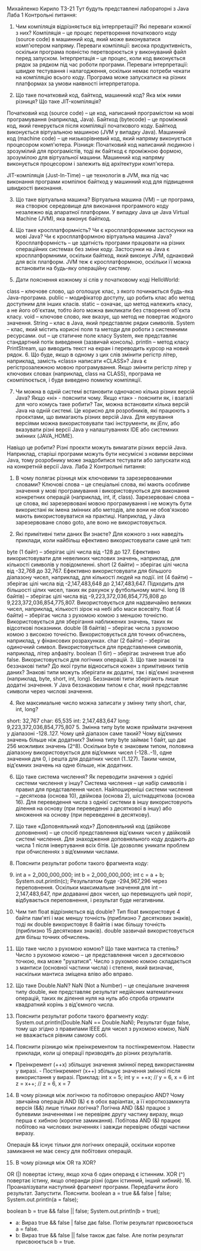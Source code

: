 Михайленко Кирило ТЗ-21 Тут будуть представлені лабораторні з Java
Лаба 1
Контрольні питання:
1. Чим компіляція відрізняється від інтерпретації? Які переваги кожної з них?
Компіляція – це процес перетворення початкового коду (source code) в машинний код, який може виконуватися комп'ютером напряму. Переваги компіляції: висока продуктивність, оскільки програма повністю перетворюється у виконуваний файл перед запуском.
Інтерпретація – це процес, коли код виконується рядок за рядком під час роботи програми. Переваги інтерпретації: швидке тестування і налагодження, оскільки немає потреби чекати на компіляцію всього коду. Програма може запускатися на різних платформах за умови наявності інтерпретатора.

2. Що таке початковий код, байткод, машинний код? Яка між ними різниця? Що таке JIT-компіляція?

Початковий код (source code) – це код, написаний програмістом на мові програмування (наприклад, Java).
Байткод (bytecode) – це проміжний код, який генерується після компіляції початкового коду. Байткод виконується віртуальною машиною (JVM у випадку Java).
Машинний код (machine code) – це низькорівневий код, який напряму виконується процесором комп'ютера.
Різниця:
Початковий код написаний людиною і зрозумілий для програмістів, тоді як байткод є проміжною формою, зрозумілою для віртуальної машини. Машинний код напряму виконується процесором і залежить від архітектури комп'ютера.

JIT-компіляція (Just-In-Time) – це технологія в JVM, яка під час виконання програми компілює байткод у машинний код для підвищення швидкості виконання.

3. Що таке віртуальна машина?
Віртуальна машина (VM) – це програма, яка створює середовище для виконання програмного коду незалежно від апаратної платформи. У випадку Java це Java Virtual Machine (JVM), яка виконує байткод.

4. Що таке кросплатформність? Чи є кросплатформними застосунки на мові Java? Чи є кросплатформною віртуальна машина Java?
Кросплатформність – це здатність програми працювати на різних операційних системах без зміни коду. Застосунки на Java є кросплатформними, оскільки байткод, який виконує JVM, однаковий для всіх платформ. JVM теж є кросплатформною, оскільки її можна встановити на будь-яку операційну систему.

5. Дати пояснення кожному зі слів у початковому коді HelloWorld:

class – ключове слово, що оголошує клас, з якого починається будь-яка Java-програма.
public – модифікатор доступу, що робить клас або метод доступним для інших класів.
static – означає, що метод належить класу, а не його об'єктам, тобто його можна викликати без створення об'єкта класу.
void – ключове слово, яке вказує, що метод не повертає жодного значення.
String – клас в Java, який представляє рядки символів.
System – клас, який містить корисні поля та методи для роботи з системними ресурсами.
out – це статичне поле класу System, яке представляє стандартний потік виведення (зазвичай консоль).
println – метод класу PrintStream, що виводить текст на екран і переводить курсор на новий рядок.
6. Що буде, якщо в одному з цих слів змінити регістр літер, наприклад, замість «class» написати «CLASS»?
Java є регістрозалежною мовою програмування. Якщо змінити регістр літер у ключових словах (наприклад, class на CLASS), програма не скомпілюється, і буде виведено помилку компіляції.

7. Чи можна в одній системі встановити одночасно кілька різних версій Java? Якщо «ні» - пояснити чому. Якщо «так» - пояснити як, і взагалі для чого комусь таке робити?
Так, можна встановити кілька версій Java на одній системі. Це корисно для розробників, які працюють з проєктами, що вимагають різних версій Java. Для керування версіями можна використовувати такі інструменти, як jEnv, або вказувати різні версії Java у налаштуваннях IDE або системних змінних (JAVA_HOME).

Навіщо це робити?
Різні проєкти можуть вимагати різних версій Java. Наприклад, старіші програми можуть бути несумісні з новими версіями Java, тому розробнику може знадобитися тестувати або запускати код на конкретній версії Java.
Лаба 2
Контрольні питання:
1. В чому полягає різниця між ключовими та зарезервованими словами?
Ключові слова – це спеціальні слова, які мають особливе значення у мові програмування і використовуються для виконання конкретних операцій (наприклад, int, if, class).
Зарезервовані слова – це слова, які зарезервовані мовою програмування і не можуть бути використані як імена змінних або методів, але вони не обов'язково мають використовуватися на практиці. Наприклад, у Java зарезервоване слово goto, але воно не використовується.

2. Які примітивні типи даних Ви знаєте? Для кожного з них наведіть приклади, коли найбільш ефективно використовувати саме цей тип:

byte (1 байт) – зберігає цілі числа від -128 до 127. Ефективно використовувати для невеликих числових значень, наприклад, для кількості символів у повідомленні.
short (2 байти) – зберігає цілі числа від -32,768 до 32,767. Ефективно використовувати для більшого діапазону чисел, наприклад, для кількості людей на події.
int (4 байти) – зберігає цілі числа від -2,147,483,648 до 2,147,483,647. Підходить для більшості цілих чисел, таких як рахунок у футбольному матчі.
long (8 байтів) – зберігає цілі числа від -9,223,372,036,854,775,808 до 9,223,372,036,854,775,807. Використовується для надзвичайно великих чисел, наприклад, кількості зірок на небі або маси всесвіту.
float (4 байти) – зберігає числа з рухомою комою з меншою точністю. Використовується для зберігання наближених значень, таких як відсоткові показники.
double (8 байтів) – зберігає числа з рухомою комою з високою точністю. Використовується для точних обчислень, наприклад, у фінансових розрахунках.
char (2 байти) – зберігає одиночний символ. Використовується для представлення символів, наприклад, літер алфавіту.
boolean (1 біт) – зберігає значення true або false. Використовується для логічних операцій.
3. Що таке знакові та беззнакові типи? До якої групи відноситься кожен з примітивних типів даних?
Знакові типи можуть зберігати як додатні, так і від'ємні значення (наприклад, byte, short, int, long).
Беззнакові типи зберігають лише додатні значення. У Java беззнаковим типом є char, який представляє символи через числові значення.

4. Яке максимальне число можна записати у змінну типу short, char, int, long?

short: 32,767
char: 65,535
int: 2,147,483,647
long: 9,223,372,036,854,775,807
5. Змінна типу byte може приймати значення у діапазоні -128..127. Чому цей діапазон саме такий? Чому від’ємних значень більше ніж додатних?
Змінна типу byte займає 1 байт, що дає 256 можливих значень (2^8). Оскільки byte є знаковим типом, половина діапазону використовується для від’ємних чисел (-128..-1), одне значення для 0, і решта для додатних чисел (1..127). Таким чином, від'ємних значень на одне більше, ніж додатних.

6. Що таке система числення? Як переводити значення з однієї системи числення у іншу?
Система числення – це набір символів і правил для представлення чисел. Найпоширеніші системи числення – десяткова (основа 10), двійкова (основа 2), шістнадцяткова (основа 16). Для переведення числа з однієї системи в іншу використовують ділення на основу (при переведенні з десяткової в іншу) або множення на основу (при переведенні в десяткову).

7. Що таке «Доповняльний код»?
Доповняльний код (двійкове доповнення) – це спосіб представлення від'ємних чисел у двійковій системі числення. Для знаходження доповняльного коду додають до числа 1 після інвертування всіх бітів. Це дозволяє уникати проблем при обчисленнях з від’ємними числами.

8. Пояснити результат роботи такого фрагмента коду:
9. int a = 2_000_000_000;
int b = 2_000_000_000;
int c = a + b;
System.out.println(c);
Результатом буде -294,967,296 через переповнення. Оскільки максимальне значення для int – 2,147,483,647, при додаванні двох чисел, що перевищують цей поріг, відбувається переповнення, і результат буде негативним.

9. Чим тип float відрізняється від double?
Тип float використовує 4 байти пам'яті і має меншу точність (приблизно 7 десяткових знаків), тоді як double використовує 8 байтів і має більшу точність (приблизно 15 десяткових знаків). double зазвичай використовується для більш точних обчислень.

10. Що таке число з рухомою комою? Що таке мантиса та степінь?
Число з рухомою комою – це представлення чисел з десятковою точкою, яка може "рухатися". Число з рухомою комою складається з мантиси (основної частини числа) і степеня, який визначає, наскільки мантиса зміщена вліво або вправо.

11. Що таке Double.NaN?
NaN (Not a Number) – це спеціальне значення типу double, яке представляє результат недійсних математичних операцій, таких як ділення нуля на нуль або спроба отримати квадратний корінь з від'ємного числа.

12. Пояснити результат роботи такого фрагменту коду:
System.out.println(Double.NaN == Double.NaN);
Результат буде false, тому що згідно з правилами IEEE для чисел з рухомою комою, NaN не вважається рівним самому собі.
13. Пояснити різницю між преінкрементом та постінкрементом. Навести приклади, коли ці операції призводять до різних результатів.
- Преінкремент (++x) збільшує значення змінної перед використанням у виразі. - Постінкремент (x++) збільшує значення змінної після використання у виразі.
Приклад:
int x = 5;
int y = ++x;  // y = 6, x = 6
int z = x++;  // z = 6, x = 7
14. В чому різниця між логічною та побітовою операцією AND? Чому звичайна операція AND (&) є в обох варіантах, а її короткозамкнута версія (&&) лише тільки логічна?
Логічна AND (&&) працює з булевими значеннями і не перевіряє другу частину виразу, якщо перша є хибною (коротке замикання).
Побітова AND (&) працює побітово на числових значеннях і завжди перевіряє обидві частини виразу.

Операція && існує тільки для логічних операцій, оскільки коротке замикання не має сенсу для побітових операцій.

15. В чому різниця між OR та XOR?

OR (|) повертає істину, якщо хоча б один операнд є істинним.
XOR (^) повертає істину, якщо операнди різні (один істинний, інший хибний).
16. Проаналізувати наступний фрагмент програми. Передбачити його результат. Запустити. Пояснити.
boolean a = true && false | false;
System.out.println(a = false);

boolean b = true && false || false;
System.out.println(b = true);

- a: Вираз true && false | false дає false. Потім результат присвоюється a = false.
- b: Вираз true && false || false також дає false. Але потім результат присвоюється b = true.
